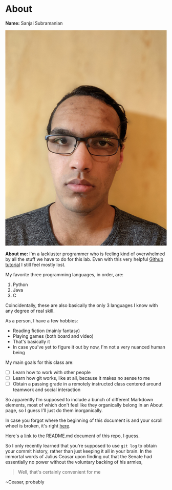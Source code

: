 # About

**Name:** Sanjai Subramanian

![A super attractive picture of me](/Headshot.jpg "Please don't look for too long, it might be contagious")

**About me:** I'm a lackluster programmer who is feeling kind of overwhelmed by all the stuff we have to do for this lab.
Even with this very helpful [Github tutorial](https://github.com/bzdgn/git-tutorial) I still feel mostly lost.

My favorite three programming languages, in order, are:

1. Python
2. Java
3. C

Coincidentally, these are also basically the only 3 languages I know with any degree of real skill.

As a person, I have a few hobbies:

- Reading fiction (mainly fantasy)
- Playing games (both board and video)
- That's basically it
- In case you've yet to figure it out by now, I'm not a very nuanced human being

My main goals for this class are:

- [ ] Learn how to work with other people
- [ ] Learn how git works, like at all, because it makes no sense to me
- [ ] Obtain a passing grade in a remotely instructed class centered around teamwork and social interaction

So apparently I'm supposed to include a bunch of different Markdown elements, most of which don't feel like they organically belong in an About page, so I guess I'll just do them inorganically.

In case you forgot where the beginning of this document is and your scroll wheel is broken, it's right [here](https://github.com/s8subram/CSE-110-Lab-1/blob/main/index.md#about).

Here's a [link](README.md) to the README.md document of this repo, I guess.

So I only recently learned that you're supposed to use `git log` to obtain your commit history, rather than just keeping it all in your brain. 
In the immortal words of Julius Ceasar upon finding out that the Senate had essentially no power without the voluntary backing of his armies,
> Well, that's certainly convenient for me

~Ceasar, probably
